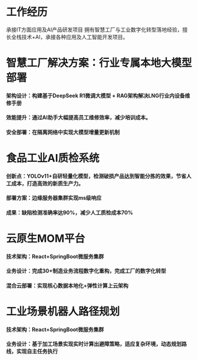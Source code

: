 # 工作经历
承接IT方面应用及AI产品研发项目
拥有智慧工厂与工业数字化转型落地经验，擅长全栈技术+AI，承接各种应用及人工智能开发项目。

# 智慧工厂解决方案：行业专属本地大模型部署
#### 架构设计：构建基于DeepSeek R1微调大模型 + RAG架构解决LNG行业内设备维修手册
#### 效能提升：通过AI助手大幅提高员工维修效率，减少培训成本。
#### 安全部署：在隔离网络中实现大模型增量更新机制

# 食品工业AI质检系统
#### 创新点：YOLOv11+自研轻量化模型，检测破损产品达到智能分拣的效果，节省人工成本，打造高效的新质生产力。
#### 部署方案：边缘服务器集群实现ms级响应
#### 成果：缺陷检测准确率达90%，减少人工质检成本70%

# 云原生MOM平台
#### 技术架构：React+SpringBoot微服务集群
#### 业务设计：完成30+制造业务流程数字化重构，完成工厂的数字化转型
#### 混合云部署：实现核心数据本地化+弹性计算上云架构

# 工业场景机器人路径规划
#### 技术架构：React+SpringBoot微服务集群
#### 业务设计：基于加工场景实现实时计算出避障策略，适应复杂环境，动态规划路线，实现自主任务执行

